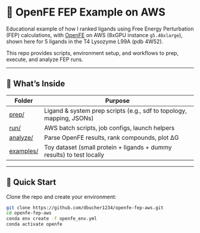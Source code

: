 # 🔬 OpenFE FEP Example on AWS

Educational example of how I ranked ligands using Free Energy Perturbation (FEP) calculations, with [OpenFE](https://github.com/OpenFreeEnergy/openfe) on AWS (8xGPU instance `g5.48xlarge`), shown here for 5 ligands in the T4 Lysozyme L99A (pdb 4W52).  

This repo provides scripts, environment setup, and workflows to prep, execute, and analyze FEP runs.

---

## 📁 What’s Inside

| Folder | Purpose |
|--------|---------|
| [prep/](prep)         | Ligand & system prep scripts (e.g., sdf to topology, mapping, JSONs) |
| [run/](run)           | AWS batch scripts, job configs, launch helpers |
| [analyze/](analyze)   | Parse OpenFE results, rank compounds, plot ΔG |
| [examples/](examples) | Toy dataset (small protein + ligands + dummy results) to test locally |

---

## 🚀 Quick Start

Clone the repo and create your environment:

```bash
git clone https://github.com/dbucher1234/openfe-fep-aws.git
cd openfe-fep-aws
conda env create -f openfe_env.yml
conda activate openfe
